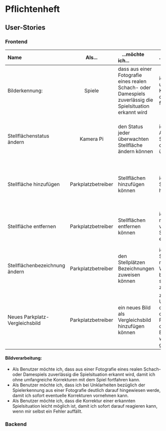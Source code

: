 # Pflichtenheft


## User-Stories

### Frontend

| **Name**| **Als**...|   ...**möchte ich**...   | ..., **sodass**... | **erfüllt wenn**... | **Priorität**   |
|:-----|:----------:|:-------------------|:-------------|:---------|:----------------
| Bilderkennung:  |Spiele| dass aus einer Fotografie eines realen Schach- oder Damespiels zuverlässig die Spielsituation erkannt wird|ich ohne umfangreiche Korrekturen mit dem Spiel fortfahren kann| per API-Call die Status der Stellflächen korrekt angezeigt werden (Name?, ist belegt?, wann wurde der Status zuletzt geändert?) | Must
| Stellflächenstatus ändern |Kamera Pi| den Status jeder überwachten Stellfläche ändern können |ich die Auswertung der Stellflächen an das Gateway übertragen kann| per API-Call die Status der Stellflächen (belegt?, wann geändert?) angepasst werden können | Must
| Stellfläche hinzufügen | Parkplatzbetreiber | Stellflächen hinzufügen können |ich z.B. neue Stellflächen hinzufügen kann| neue Stellflächen vom Betreiber ohne eine Umprogrammierung der Software hinzugefügt werden können | Should
| Stellfläche entfernen | Parkplatzbetreiber | Stellflächen entfernen können |ich z.B. nicht mehr vorhandene Stellfläche entfernen kann| Stellflächen vom Betreiber ohne eine Umprogrammierung der Software entfernt werden können | Should|
Stellflächenbezeichnung ändern | Parkplatzbetreiber | den Stellplätzen Bezeichnungen zuweisen können | ich die Stellfläche nach meinen Wünschen benennen und somit auch zuordnen kann| jeder Stellplatz über eine parametrierbare Bezeichnung verfügt | Could
| Neues Parkplatz-Vergleichsbild | Parkplatzbetreiber | ein neues Bild als Vergleichsbild hinzufügen können | z.B. bei Umstrukturierung des Parkplatzes die Funktionsweise der Bilderkennung weiterhin gegeben ist| ein neues Bild als Vergleichsbild hinzugefügt werden kann | Could 

#### Bildverarbeitung:
- Als Benutzer möchte ich, dass aus einer Fotografie eines realen Schach- oder Damespiels zuverlässig die Spielsituation erkannt wird, damit ich ohne umfangreiche Korrekturen mit dem Spiel fortfahren kann.
- Als Benutzer möchte ich, dass ich bei Unklarheiten bezüglich der Spielerkennung aus einer Fotografie deutlich darauf hingewiesen werde, damit ich sofort eventuelle Korrekturen vornehmen kann.
- Als Benutzer möchte ich, dass die Korrektur einer erkannten Spielsituation leicht möglich ist, damit ich sofort darauf reagieren kann, wenn mir selbst ein Fehler auffällt.



### Backend


